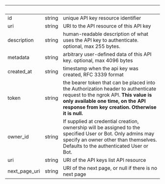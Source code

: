<!-- Code generated for API Clients. DO NOT EDIT. -->

| &nbsp; | &nbsp; | &nbsp; |
|---|---|---|
| id | string | unique API key resource identifier |
| uri | string | URI to the API resource of this API key |
| description | string | human-readable description of what uses the API key to authenticate. optional, max 255 bytes. |
| metadata | string | arbitrary user-defined data of this API key. optional, max 4096 bytes |
| created_at | string | timestamp when the api key was created, RFC 3339 format |
| token | string | the bearer token that can be placed into the Authorization header to authenticate request to the ngrok API. **This value is only available one time, on the API response from key creation. Otherwise it is null.** |
| owner_id | string | If supplied at credential creation, ownership will be assigned to the specified User or Bot. Only admins may specify an owner other than themselves. Defaults to the authenticated User or Bot. |
| uri | string | URI of the API keys list API resource |
| next_page_uri | string | URI of the next page, or null if there is no next page |